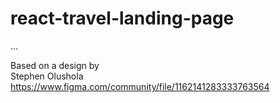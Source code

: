 # react-travel-landing-page

...

Based on a design by  
Stephen Olushola
https://www.figma.com/community/file/1162141283333763564
